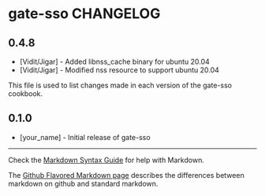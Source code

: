 # gate-sso CHANGELOG

## 0.4.8
- [Vidit/Jigar] - Added libnss_cache binary for ubuntu 20.04
- [Vidit/Jigar] - Modified nss resource to support ubuntu 20.04

This file is used to list changes made in each version of the gate-sso cookbook.

## 0.1.0
- [your_name] - Initial release of gate-sso

- - -
Check the [Markdown Syntax Guide](http://daringfireball.net/projects/markdown/syntax) for help with Markdown.

The [Github Flavored Markdown page](http://github.github.com/github-flavored-markdown/) describes the differences between markdown on github and standard markdown.

